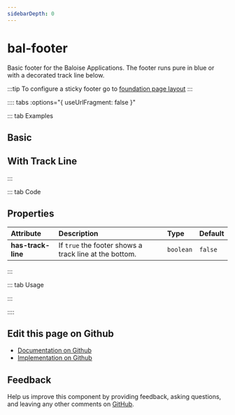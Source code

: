 ```yaml
---
sidebarDepth: 0
---
```


# bal-footer


<!-- START: human documentation top -->

Basic footer for the Baloise Applications.
The footer runs pure in blue or with a decorated track line below.

:::tip
To configure a sticky footer go to [foundation page layout](../foundation/page-layout.md)
:::

<!-- END: human documentation top -->

:::: tabs :options="{ useUrlFragment: false }"

::: tab Examples

## Basic

<ClientOnly><docs-demo-bal-footer-48></docs-demo-bal-footer-48></ClientOnly>


## With Track Line

<ClientOnly><docs-demo-bal-footer-49></docs-demo-bal-footer-49></ClientOnly>


:::

::: tab Code

## Properties


| Attribute          | Description                                            | Type      | Default |
| :----------------- | :----------------------------------------------------- | :-------- | :------ |
| **has-track-line** | If `true` the footer shows a track line at the bottom. | `boolean` | `false` |


:::

::: tab Usage

<!-- START: human documentation usage -->

<!-- END: human documentation usage -->

:::


::::

## Edit this page on Github

* [Documentation on Github](https://github.com/baloise/design-system/blob/master/docs/src/components/components/bal-footer.md)
* [Implementation on Github](https://github.com/baloise/design-system/blob/master/packages/components/src/components/bal-footer)

## Feedback

Help us improve this component by providing feedback, asking questions, and leaving any other comments on [GitHub](https://github.com/baloise/design-system/issues/new).

